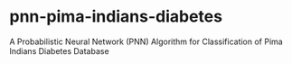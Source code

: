 # pnn-pima-indians-diabetes
A Probabilistic Neural Network (PNN) Algorithm for Classification of Pima Indians Diabetes Database
